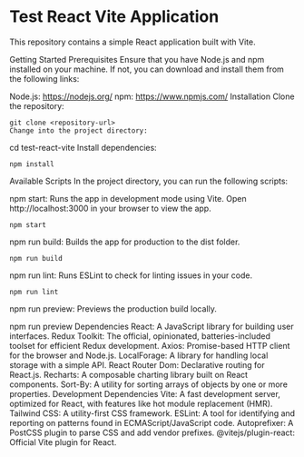# Test React Vite Application

This repository contains a simple React application built with Vite.

Getting Started
Prerequisites
Ensure that you have Node.js and npm installed on your machine. If not, you can download and install them from the following links:

Node.js: https://nodejs.org/
npm: https://www.npmjs.com/
Installation
Clone the repository:

```
git clone <repository-url>
Change into the project directory:
```

cd test-react-vite
Install dependencies:

```
npm install
```

Available Scripts
In the project directory, you can run the following scripts:

npm start: Runs the app in development mode using Vite. Open http://localhost:3000 in your browser to view the app.

```
npm start
```

npm run build: Builds the app for production to the dist folder.

```
npm run build
```

npm run lint: Runs ESLint to check for linting issues in your code.

```
npm run lint
```

npm run preview: Previews the production build locally.

npm run preview
Dependencies
React: A JavaScript library for building user interfaces.
Redux Toolkit: The official, opinionated, batteries-included toolset for efficient Redux development.
Axios: Promise-based HTTP client for the browser and Node.js.
LocalForage: A library for handling local storage with a simple API.
React Router Dom: Declarative routing for React.js.
Recharts: A composable charting library built on React components.
Sort-By: A utility for sorting arrays of objects by one or more properties.
Development Dependencies
Vite: A fast development server, optimized for React, with features like hot module replacement (HMR).
Tailwind CSS: A utility-first CSS framework.
ESLint: A tool for identifying and reporting on patterns found in ECMAScript/JavaScript code.
Autoprefixer: A PostCSS plugin to parse CSS and add vendor prefixes.
@vitejs/plugin-react: Official Vite plugin for React.
